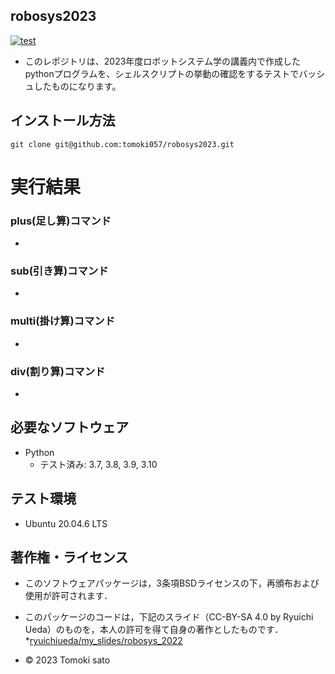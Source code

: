 ## robosys2023
[![test](https://github.com/tomoki057/robosys2023/actions/workflows/test.yml/badge.svg)](https://github.com/tomoki057/robosys2023/actions/workflows/test.yml)

* このレポジトリは、2023年度ロボットシステム学の講義内で作成したpythonプログラムを、シェルスクリプトの挙動の確認をするテストでバッシュしたものになります。

## インストール方法
```
git clone git@github.com:tomoki057/robosys2023.git
```
# 実行結果

### plus(足し算)コマンド
*

### sub(引き算)コマンド
*

### multi(掛け算)コマンド
*

### div(割り算)コマンド
* 

## 必要なソフトウェア
* Python
  * テスト済み: 3.7, 3.8, 3.9, 3.10

## テスト環境
* Ubuntu 20.04.6 LTS

## 著作権・ライセンス 
* このソフトウェアパッケージは，3条項BSDライセンスの下，再頒布および使用が許可されます．

* このパッケージのコードは，下記のスライド（CC-BY-SA 4.0 by Ryuichi Ueda）のものを，本人の許可を得て自身の著作としたものです．
    *[ryuichiueda/my_slides/robosys_2022](https://github.com/ryuichiueda/my_slides/tree/master/robosys_2022)
* © 2023 Tomoki sato
